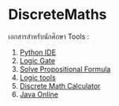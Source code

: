 # DiscreteMaths
เอกสารสำหรับนักศึกษา
Tools : 
1. [Python IDE](https://www.onlinegdb.com/online_python_compiler)
1. [Logic Gate](https://academo.org/demos/logic-gate-simulator/)
1. [Solve Propositional Formula](http://logictools.org/)
1. [Logic tools](https://www.wolframalpha.com/examples/mathematics/discrete-mathematics/)
1. [Discrete Math Calculator](https://www.mathcelebrity.com/lesplan.php?key=discrete)
1. [Java Online](https://www.tutorialspoint.com/compile_java_online.php)

